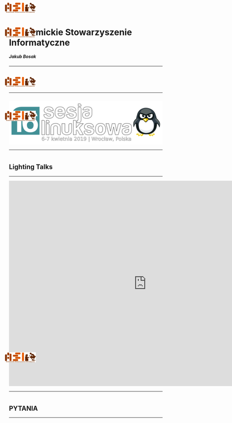 
<div style="display: flex; margin: auto; align-items: center; justify-content: center;">
    <img class="feathers-logo" style="width:20%; margin:-10% 0 0 -85%;" src="images/asi-logo.svg" alt="">
</div>

# Akademickie Stowarzyszenie Informatyczne

##### Jakub Bosak

---
<div style="display: flex; margin: auto; align-items: center; justify-content: center;">
    <img class="feathers-logo" style="width:20%; margin:-50% 0 0 -85%;" src="images/asi-logo.svg" alt="">
</div>


## O NAS

---

<div style="display: flex; margin: auto; align-items: center; justify-content: center;">
    <img class="feathers-logo" style="width:20%; margin:-20% 0 0 -85%;" src="images/asi-logo.svg" alt="">
</div>

![](./images/logo-duze-pl.png)

---

<div style="display: flex; margin: auto; align-items: center; justify-content: center;">
    <img class="feathers-logo" style="width:20%; margin:-50% 0 0 -85%;" src="images/asi-logo.svg" alt="">
</div>

## Lighting Talks

---


<iframe src="https://www.google.com/maps/embed?pb=!1m18!1m12!1m3!1d186.1638430305402!2d17.064247929816748!3d51.11377311590199!2m3!1f0!2f0!3f0!3m2!1i1024!2i768!4f13.1!3m3!1m2!1s0x470fc28025bdb3fb%3A0x4ade31e957e7e0b!2sAkademickie%20Stowarzyszenie%20Informatyczne!5e0!3m2!1spl!2sde!4v1664401522749!5m2!1spl!2sde" width="900" height="675" style="border:0;" allowfullscreen="" loading="lazy" referrerpolicy="no-referrer-when-downgrade"></iframe>

---

<div style="display: flex; margin: auto; align-items: center; justify-content: center;">
    <img class="feathers-logo" style="width:20%; margin:-50% 0 0 -85%;" src="images/asi-logo.svg" alt="">
</div>

## PYTANIA


---
